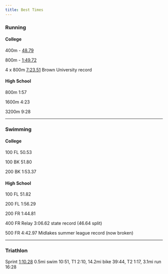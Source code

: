 ```yaml
---
title: Best Times
---
```

### Running
#### College
400m - [48.79](http://www.flotrack.org/coverage/250720-2013-New-Balance-Boston-Twilight-Meet-1/video/709997-MOV006)

800m - [1:49.72](http://www.lancertiming.com/results/spring14/IvyLeagueHEPS/?DB_OEM_ID=9600)

4 x 800m [7:23.51](http://pennrelaysonline.com/results/results.aspx?en=488) Brown University record

#### High School
800m 1:57

1600m 4:23

3200m 9:28

---

### Swimming
#### College
100 FL 50.53

100 BK 51.80

200 BK 1:53.37

#### High School
100 FL 51.82

200 FL 1:56.29

200 FR 1:44.81

400 FR Relay 3:06.62 state record (46.64 split)

500 FR 4:42.97 Midlakes summer league record (now broken)

---

### Triathlon
Sprint [1:10.28](http://www.coolrunning.com/results/13/ma/Aug24_Cranbe_set1.shtml) 0.5mi swim 10:51, T1 2:10, 14.2mi bike 39:44, T2 1:17, 3.1mi run 16:28
